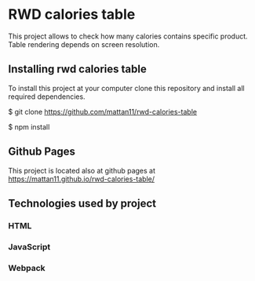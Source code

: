 # RWD calories table
This project allows to check how many calories contains specific product. Table rendering depends on screen resolution.


## Installing rwd calories table
To install this project at your computer clone this repository and install all required dependencies.

$ git clone https://github.com/mattan11/rwd-calories-table

$ npm install

## Github Pages
This project is located also at github pages at https://mattan11.github.io/rwd-calories-table/

## Technologies used by project
### HTML
### JavaScript
### Webpack
